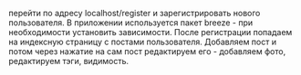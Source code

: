 перейти по адресу localhost/register и зарегистрировать нового пользователя.
В приложении используется пакет breeze - при необходимости установить зависимости.
После регистрации попадаем на индексную страницу с постами пользователя.
Добавляем пост и потом через нажатие на сам пост редактируем его - добавляем фото, редактируем тэги, видимость.
